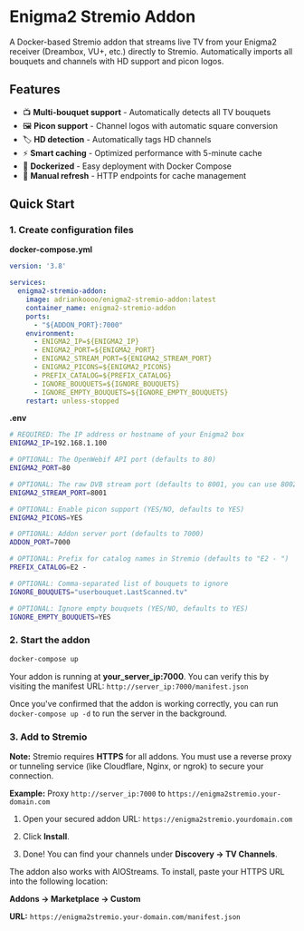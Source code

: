 # Enigma2 Stremio Addon

A Docker-based Stremio addon that streams live TV from your Enigma2 receiver (Dreambox, VU+, etc.) directly to Stremio. Automatically imports all bouquets and channels with HD support and picon logos.

## Features

- 📺 **Multi-bouquet support** - Automatically detects all TV bouquets
- 🖼️ **Picon support** - Channel logos with automatic square conversion
- 🏷️ **HD detection** - Automatically tags HD channels
- ⚡ **Smart caching** - Optimized performance with 5-minute cache
- 🐳 **Dockerized** - Easy deployment with Docker Compose
- 🔄 **Manual refresh** - HTTP endpoints for cache management

## Quick Start

### 1. Create configuration files

**docker-compose.yml**
```yaml
version: '3.8'

services:
  enigma2-stremio-addon:
    image: adriankoooo/enigma2-stremio-addon:latest
    container_name: enigma2-stremio-addon
    ports:
      - "${ADDON_PORT}:7000"
    environment:
      - ENIGMA2_IP=${ENIGMA2_IP}
      - ENIGMA2_PORT=${ENIGMA2_PORT}
      - ENIGMA2_STREAM_PORT=${ENIGMA2_STREAM_PORT}
      - ENIGMA2_PICONS=${ENIGMA2_PICONS}
      - PREFIX_CATALOG=${PREFIX_CATALOG}
      - IGNORE_BOUQUETS=${IGNORE_BOUQUETS}
      - IGNORE_EMPTY_BOUQUETS=${IGNORE_EMPTY_BOUQUETS}
    restart: unless-stopped
```

**.env**
```bash
# REQUIRED: The IP address or hostname of your Enigma2 box
ENIGMA2_IP=192.168.1.100

# OPTIONAL: The OpenWebif API port (defaults to 80)
ENIGMA2_PORT=80

# OPTIONAL: The raw DVB stream port (defaults to 8001, you can use 8002 for converted streams on some Vu+ models)
ENIGMA2_STREAM_PORT=8001

# OPTIONAL: Enable picon support (YES/NO, defaults to YES)
ENIGMA2_PICONS=YES

# OPTIONAL: Addon server port (defaults to 7000)
ADDON_PORT=7000

# OPTIONAL: Prefix for catalog names in Stremio (defaults to "E2 - ")
PREFIX_CATALOG=E2 -

# OPTIONAL: Comma-separated list of bouquets to ignore
IGNORE_BOUQUETS="userbouquet.LastScanned.tv"

# OPTIONAL: Ignore empty bouquets (YES/NO, defaults to YES)
IGNORE_EMPTY_BOUQUETS=YES
```

### 2. Start the addon
```bash
docker-compose up
```

Your addon is running at **your_server_ip:7000**. You can verify this by visiting the manifest URL: `http://server_ip:7000/manifest.json`

Once you've confirmed that the addon is working correctly, you can run `docker-compose up -d` to run the server in the background.

### 3. Add to Stremio

**Note:** Stremio requires **HTTPS** for all addons. You must use a reverse proxy or tunneling service (like Cloudflare, Nginx, or ngrok) to secure your connection.

**Example:** Proxy `http://server_ip:7000` to `https://enigma2stremio.your-domain.com`

1. Open your secured addon URL: `https://enigma2stremio.yourdomain.com`

2. Click **Install**.

3. Done! You can find your channels under **Discovery -> TV Channels**.

The addon also works with AIOStreams. To install, paste your HTTPS URL into the following location:

**Addons -> Marketplace -> Custom**

**URL:** `https://enigma2stremio.your-domain.com/manifest.json`

